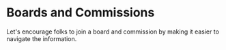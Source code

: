 # Boards and Commissions
Let's encourage folks to join a board and commission by making it easier to navigate the information.

